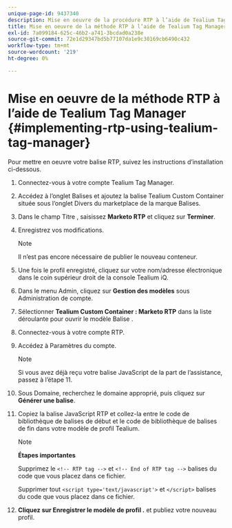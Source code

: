 ```yaml
---
unique-page-id: 9437340
description: Mise en oeuvre de la procédure RTP à l’aide de Tealium Tag Manager - Documents Marketo - Documentation du produit
title: Mise en oeuvre de la méthode RTP à l’aide de Tealium Tag Manager
exl-id: 7a099184-625c-46b2-a741-3bcdad0a238e
source-git-commit: 72e1d29347bd5b77107da1e9c30169cb6490c432
workflow-type: tm+mt
source-wordcount: '219'
ht-degree: 0%

---
```


# Mise en oeuvre de la méthode RTP à l’aide de Tealium Tag Manager {#implementing-rtp-using-tealium-tag-manager}

Pour mettre en oeuvre votre balise RTP, suivez les instructions d’installation ci-dessous.

1. Connectez-vous à votre compte Tealium Tag Manager.

1. Accédez à l’onglet Balises et ajoutez la balise Tealium Custom Container située sous l’onglet Divers du marketplace de la marque Balises.

1. Dans le champ Titre , saisissez **Marketo RTP** et cliquez sur **Terminer**.

1. Enregistrez vos modifications.

   >[!NOTE]
   >
   >Il n’est pas encore nécessaire de publier le nouveau conteneur.

1. Une fois le profil enregistré, cliquez sur votre nom/adresse électronique dans le coin supérieur droit de la console Tealium iQ.

1. Dans le menu Admin, cliquez sur **Gestion des modèles** sous Administration de compte.

1. Sélectionner **Tealium Custom Container : Marketo RTP** dans la liste déroulante pour ouvrir le modèle Balise .

1. Connectez-vous à votre compte RTP.

1. Accédez à Paramètres du compte.

   >[!NOTE]
   >
   >Si vous avez déjà reçu votre balise JavaScript de la part de l’assistance, passez à l’étape 11.

1. Sous Domaine, recherchez le domaine approprié, puis cliquez sur **Générer une balise**.

1. Copiez la balise JavaScript RTP et collez-la entre le code de bibliothèque de balises de début et le code de bibliothèque de balises de fin dans votre modèle de profil Tealium.

   >[!NOTE]
   >
   >**Étapes importantes**
   >
   >Supprimez le `<!-- RTP tag -->` et `<!-- End of RTP tag -->` balises du code que vous placez dans ce fichier.
   >
   >Supprimer tout `<script type='text/javascript'>` et `</script>` balises du code que vous placez dans ce fichier.

1. **Cliquez sur Enregistrer le modèle de profil .** et publiez votre nouveau profil.
